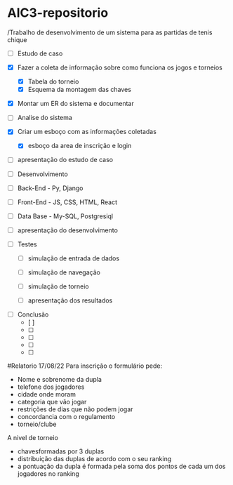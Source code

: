 # AIC3-repositorio
/Trabalho de desenvolvimento de um sistema para as partidas de tenis chique



- [ ]  Estudo de caso
  - [x] Fazer a coleta de informação sobre como funciona os jogos e torneios
    - [x] Tabela do torneio
    - [x] Esquema da montagem das chaves
  - [x] Montar um ER do sistema e documentar
  - [ ] Analise do sistema
  - [x] Criar um esboço com as informações coletadas
    - [x] esboço da area de inscrição e login 
  - [ ] apresentação do estudo de caso
  
  
>
- [ ]  Desenvolvimento
  - [ ] Back-End -  Py, Django
  - [ ] Front-End - JS, CSS, HTML, React
  - [ ] Data Base - My-SQL, Postgresiql
  - [ ] apresentação do desenvolvimento

    
>
- [ ] Testes
  - [ ] simulação de entrada de dados
  - [ ] simulação de navegação
  - [ ] simulação de torneio
  - [ ] apresentação dos resultados

  
    
>
- [ ] Conclusão 
  - [ ] 
  - [ ] 
  - [ ] 
  - [ ] 
  - [ ] 

#Relatorio 17/08/22
Para inscrição o formulário pede:

- Nome e sobrenome da dupla
- telefone dos jogadores
- cidade onde moram
- categoria que vão jogar
- restrições de dias que não podem jogar
- concordancia com o regulamento
- torneio/clube

A nivel de torneio
- chavesformadas por 3 duplas
- distribuição das duplas de acordo com o seu ranking
- a pontuação da dupla é formada pela soma dos pontos de cada um dos jogadores no ranking

